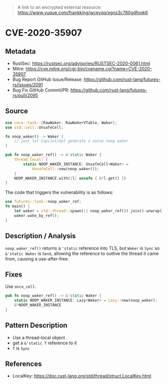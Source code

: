 > A link to an encrypted external resource: https://www.yuque.com/frankking/wceyqq/xgns3c780gdfoqk6

# CVE-2020-35907

## Metadata

- RustSec: https://rustsec.org/advisories/RUSTSEC-2020-0061.html
- Mitre: https://cve.mitre.org/cgi-bin/cvename.cgi?name=CVE-2020-35907
- Bug Report GitHub Issue/Release: https://github.com/rust-lang/futures-rs/issues/2091  
- Bug Fix GitHub Commit/PR: https://github.com/rust-lang/futures-rs/pull/2095

## Source

```rust
use core::task::{RawWaker, RawWakerVTable, Waker};
use std::cell::UnsafeCell;

fn noop_waker() -> Waker {
    // just let Copilot/Gpt generate a naive noop waker
}

pub fn noop_waker_ref() -> &'static Waker {
    thread_local! {
        static NOOP_WAKER_INSTANCE: UnsafeCell<Waker> =
            UnsafeCell::new(noop_waker());
    }
    NOOP_WAKER_INSTANCE.with(|l| unsafe { &*l.get() })
}
```

The code that triggers the vulnerability is as follows:

```rust
use futures::task::noop_waker_ref;
fn main() {
    let waker = std::thread::spawn(|| noop_waker_ref()).join().unwrap();
    waker.wake_by_ref();
}
```

## Description / Analysis

`noop_waker_ref()` returns a `'static` reference into TLS, but `Waker` is `Sync` so `&'static Waker` is `Send`, allowing the reference to outlive the thread it came from, causing a use-after-free.

## Fixes

Use `once_cell`.

```rust
pub fn noop_waker_ref() -> &'static Waker {
    static NOOP_WAKER_INSTANCE: Lazy<Waker> = Lazy::new(noop_waker);
    &*NOOP_WAKER_INSTANCE
}
```

## Pattern Description

- Use a thread-local object
- get a `&'static T` reference to it
- `T` is `Sync`

## References

- LocalKey: https://doc.rust-lang.org/std/thread/struct.LocalKey.html
